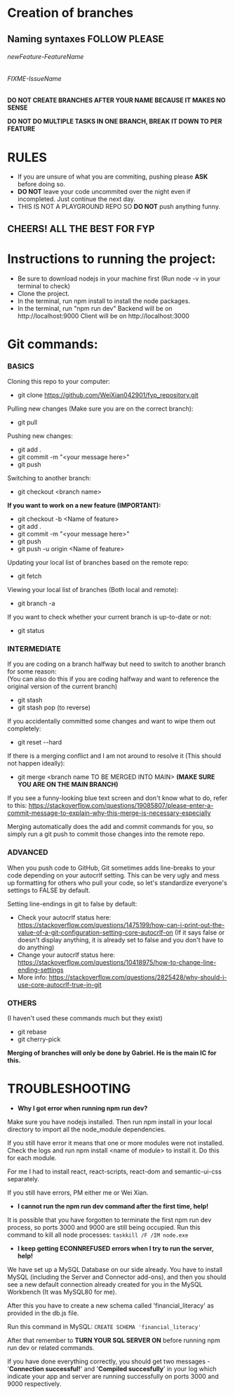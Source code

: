 # Creation of branches

## Naming syntaxes **FOLLOW PLEASE**

###### newFeature-FeatureName

###### FIXME-IssueName

**DO NOT CREATE BRANCHES AFTER YOUR NAME BECAUSE IT MAKES NO SENSE**

**DO NOT DO MULTIPLE TASKS IN ONE BRANCH, BREAK IT DOWN TO PER FEATURE**

# RULES

- If you are unsure of what you are commiting, pushing please **ASK** before doing so.
- **DO NOT** leave your code uncommited over the night even if incompleted. Just continue the next day.
- THIS IS NOT A PLAYGROUND REPO SO **DO NOT** push anything funny.

## CHEERS! ALL THE BEST FOR FYP

# Instructions to running the project:

- Be sure to download nodejs in your machine first (Run node -v in your terminal to check)
- Clone the project.
- In the terminal, run npm install to install the node packages.
- In the terminal, run "npm run dev"
  Backend will be on http://localhost:9000
  Client will be on http://localhost:3000
  
# Git commands:
### BASICS
Cloning this repo to your computer:
* git clone https://github.com/WeiXian042901/fyp_repository.git

Pulling new changes (Make sure you are on the correct branch):

* git pull

Pushing new changes:

* git add .
* git commit -m "\<your message here>"
* git push

Switching to another branch:

* git checkout \<branch name>

**If you want to work on a new feature (IMPORTANT):**

* git checkout -b \<Name of feature>
* git add .
* git commit -m "\<your message here>"
* git push
* git push -u origin \<Name of feature>

Updating your local list of branches based on the remote repo:

* git fetch

Viewing your local list of branches (Both local and remote):

* git branch -a

If you want to check whether your current branch is up-to-date or not:
* git status

### INTERMEDIATE
If you are coding on a branch halfway but need to switch to another branch for some reason:<br />
(You can also do this if you are coding halfway and want to reference the original version of the current branch)
* git stash
* git stash pop (to reverse)

If you accidentally committed some changes and want to wipe them out completely:

* git reset --hard

If there is a merging conflict and I am not around to resolve it (This should not happen ideally):

* git merge \<branch name TO BE MERGED INTO MAIN> **(MAKE SURE YOU ARE ON THE MAIN BRANCH)**

If you see a funny-looking blue text screen and don't know what to do, refer to this: https://stackoverflow.com/questions/19085807/please-enter-a-commit-message-to-explain-why-this-merge-is-necessary-especially

Merging automatically does the add and commit commands for you, so simply run a git push to commit those changes into the remote repo.

### ADVANCED
When you push code to GitHub, Git sometimes adds line-breaks to your code depending on your autocrlf setting. This can be very ugly and mess up formatting for others who pull your code, so let's standardize everyone's settings to FALSE by default.

Setting line-endings in git to false by default:
* Check your autocrlf status here: https://stackoverflow.com/questions/1475199/how-can-i-print-out-the-value-of-a-git-configuration-setting-core-autocrlf-on
(If it says false or doesn't display anything, it is already set to false and you don't have to do anything)
* Change your autocrlf status here: https://stackoverflow.com/questions/10418975/how-to-change-line-ending-settings
* More info: https://stackoverflow.com/questions/2825428/why-should-i-use-core-autocrlf-true-in-git

### OTHERS

(I haven't used these commands much but they exist)
- git rebase
- git cherry-pick

**Merging of branches will only be done by Gabriel. He is the main IC for this.**

# TROUBLESHOOTING

* **Why I got error when running npm run dev?**

Make sure you have nodejs installed. Then run npm install in your local directory to import all the node_module dependencies.

If you still have error it means that one or more modules were not installed. Check the logs and run npm install \<name of module> to install it. Do this for each module.

For me I had to install react, react-scripts, react-dom and semantic-ui-css separately.

If you still have errors, PM either me or Wei Xian.

* **I cannot run the npm run dev command after the first time, help!**

It is possible that you have forgotten to terminate the first npm run dev process, so ports 3000 and 9000 are still being occupied.
Run this command to kill all node processes: ```taskkill /F /IM node.exe```

* **I keep getting ECONNREFUSED errors when I try to run the server, help!**

We have set up a MySQL Database on our side already. You have to install MySQL (including the Server and Connector add-ons), and then you should see a new default connection already created for you in the MySQL Workbench (It was MySQL80 for me). 

After this you have to create a new schema called 'financial_literacy' as provided in the db.js file.

Run this command in MySQL: ```CREATE SCHEMA 'financial_literacy'```

After that remember to **TURN YOUR SQL SERVER ON** before running npm run dev or related commands.

If you have done everything correctly, you should get two messages - '**Connection successful!**' and '**Compiled succesfully**' in your log which indicate your app and server are running successfully on ports 3000 and 9000 respectively. 
